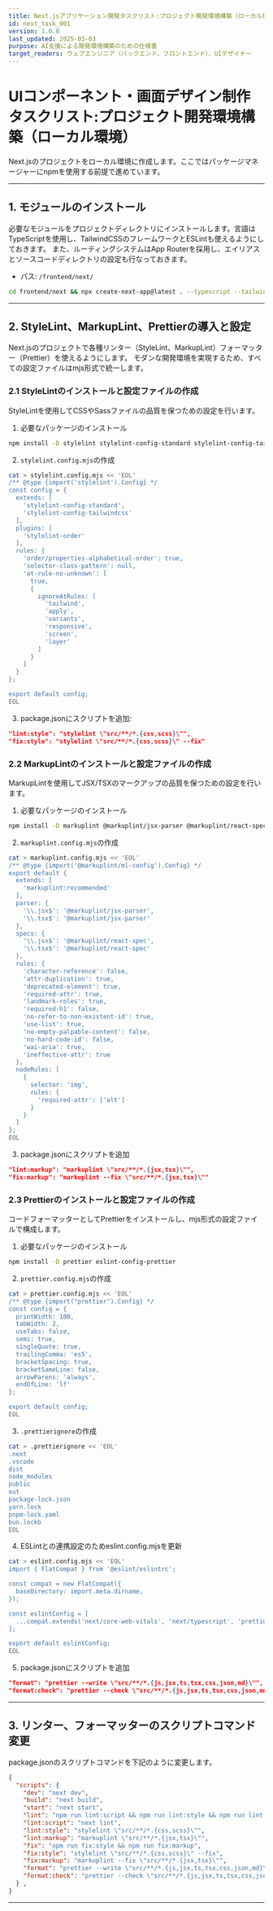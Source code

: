```yaml
---
title: Next.jsアプリケーション開発タスクリスト:プロジェクト開発環境構築（ローカル環境）
id: next_task_001
version: 1.0.0
last_updated: 2025-03-03
purpose: AI支援による開発環境構築のための仕様書
target_readers: ウェブエンジニア（バックエンド、フロントエンド）、UIデザイナー
---
```


# UIコンポーネント・画面デザイン制作タスクリスト:プロジェクト開発環境構築（ローカル環境）

Next.jsのプロジェクトをローカル環境に作成します。ここではパッケージマネージャーにnpmを使用する前提で進めています。

---

## 1. モジュールのインストール

必要なモジュールをプロジェクトディレクトリにインストールします。言語はTypeScriptを使用し、TailwindCSSのフレームワークとESLintも使えるようにしておきます。
また、ルーティングシステムはApp Routerを採用し、エイリアスとソースコードディレクトリの設定も行なっておきます。

- パス: `/frontend/next/`

```bash
cd frontend/next && npx create-next-app@latest . --typescript --tailwind --eslint --app --src-dir --import-alias "@/*"
```

---

## 2. StyleLint、MarkupLint、Prettierの導入と設定

Next.jsのプロジェクトで各種リンター（StyleLint、MarkupLint）フォーマッター（Prettier）を使えるようにします。
モダンな開発環境を実現するため、すべての設定ファイルはmjs形式で統一します。

### 2.1 StyleLintのインストールと設定ファイルの作成

StyleLintを使用してCSSやSassファイルの品質を保つための設定を行います。

1. 必要なパッケージのインストール

```bash
npm install -D stylelint stylelint-config-standard stylelint-config-tailwindcss stylelint-order postcss-syntax
```

2. `stylelint.config.mjs`の作成

```bash
cat > stylelint.config.mjs << 'EOL'
/** @type {import('stylelint').Config} */
const config = {
  extends: [
    'stylelint-config-standard',
    'stylelint-config-tailwindcss'
  ],
  plugins: [
    'stylelint-order'
  ],
  rules: {
    'order/properties-alphabetical-order': true,
    'selector-class-pattern': null,
    'at-rule-no-unknown': [
      true,
      {
        ignoreAtRules: [
          'tailwind',
          'apply',
          'variants',
          'responsive',
          'screen',
          'layer'
        ]
      }
    ]
  }
};

export default config;
EOL
```

3. package.jsonにスクリプトを追加:

```json
"lint:style": "stylelint \"src/**/*.{css,scss}\"",
"fix:style": "stylelint \"src/**/*.{css,scss}\" --fix"
```

### 2.2 MarkupLintのインストールと設定ファイルの作成

MarkupLintを使用してJSX/TSXのマークアップの品質を保つための設定を行います。

1. 必要なパッケージのインストール

```bash
npm install -D markuplint @markuplint/jsx-parser @markuplint/react-spec
```

2. `markuplint.config.mjs`の作成

```bash
cat > markuplint.config.mjs << 'EOL'
/** @type {import('@markuplint/ml-config').Config} */
export default {
  extends: [
    'markuplint:recommended'
  ],
  parser: {
    '\\.jsx$': '@markuplint/jsx-parser',
    '\\.tsx$': '@markuplint/jsx-parser'
  },
  specs: {
    '\\.jsx$': '@markuplint/react-spec',
    '\\.tsx$': '@markuplint/react-spec'
  },
  rules: {
    'character-reference': false,
    'attr-duplication': true,
    'deprecated-element': true,
    'required-attr': true,
    'landmark-roles': true,
    'required-h1': false,
    'no-refer-to-non-existent-id': true,
    'use-list': true,
    'no-empty-palpable-content': false,
    'no-hard-code-id': false,
    'wai-aria': true,
    'ineffective-attr': true
  },
  nodeRules: [
    {
      selector: 'img',
      rules: {
        'required-attr': ['alt']
      }
    }
  ]
};
EOL
```

3. package.jsonにスクリプトを追加

```json
"lint:markup": "markuplint \"src/**/*.{jsx,tsx}\"",
"fix:markup": "markuplint --fix \"src/**/*.{jsx,tsx}\""
```

### 2.3 Prettierのインストールと設定ファイルの作成

コードフォーマッターとしてPrettierをインストールし、mjs形式の設定ファイルで構成します。

1. 必要なパッケージのインストール

```bash
npm install -D prettier eslint-config-prettier
```

2. `prettier.config.mjs`の作成

```bash
cat > prettier.config.mjs << 'EOL'
/** @type {import("prettier").Config} */
const config = {
  printWidth: 100,
  tabWidth: 2,
  useTabs: false,
  semi: true,
  singleQuote: true,
  trailingComma: 'es5',
  bracketSpacing: true,
  bracketSameLine: false,
  arrowParens: 'always',
  endOfLine: 'lf'
};

export default config;
EOL
```

3. `.prettierignore`の作成

```bash
cat > .prettierignore << 'EOL'
.next
.vscode
dist
node_modules
public
out
package-lock.json
yarn.lock
pnpm-lock.yaml
bun.lockb
EOL
```

4. ESLintとの連携設定のためeslint.config.mjsを更新

```bash
cat > eslint.config.mjs << 'EOL'
import { FlatCompat } from '@eslint/eslintrc';

const compat = new FlatCompat({
  baseDirectory: import.meta.dirname,
});

const eslintConfig = [
  ...compat.extends('next/core-web-vitals', 'next/typescript', 'prettier'),
];

export default eslintConfig;
EOL
```

5. package.jsonにスクリプトを追加

```json
"format": "prettier --write \"src/**/*.{js,jsx,ts,tsx,css,json,md}\"",
"format:check": "prettier --check \"src/**/*.{js,jsx,ts,tsx,css,json,md}\""
```

---

## 3. リンター、フォーマッターのスクリプトコマンド変更

package.jsonのスクリプトコマンドを下記のように変更します。

```json
{
  "scripts": {
    "dev": "next dev",
    "build": "next build",
    "start": "next start",
    "lint": "npm run lint:script && npm run lint:style && npm run lint:markup",
    "lint:script": "next lint",
    "lint:style": "stylelint \"src/**/*.{css,scss}\"",
    "lint:markup": "markuplint \"src/**/*.{jsx,tsx}\"",
    "fix": "npm run fix:style && npm run fix:markup",
    "fix:style": "stylelint \"src/**/*.{css,scss}\" --fix",
    "fix:markup": "markuplint --fix \"src/**/*.{jsx,tsx}\"",
    "format": "prettier --write \"src/**/*.{js,jsx,ts,tsx,css,json,md}\"",
    "format:check": "prettier --check \"src/**/*.{js,jsx,ts,tsx,css,json,md}\""
  } ,
}
```

---
